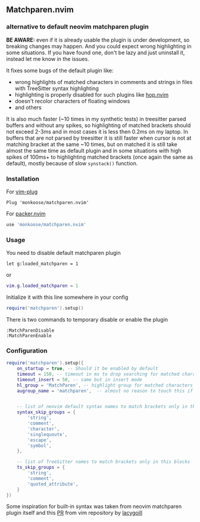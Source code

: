 ## Matchparen.nvim
### alternative to default neovim matchparen plugin

**BE AWARE:** even if it is already usable the plugin is under development, so breaking changes may happen.
And you could expect wrong highlighting in some situations. If you have found one, don't be lazy and just uninstall it,
instead let me know in the issues.

It fixes some bugs of the default plugin like:
- wrong highlights of matched characters in comments and strings in files with TreeSitter syntax highlighting
- highlighting is properly disabled for such plugins like [hop.nvim](https://github.com/phaazon/hop.nvim)
- doesn't recolor characters of floating windows
- and others

It is also much faster (~10 times in my synthetic tests) in treesitter parsed buffers and without any
spikes, so highlighting of matched brackets should not exceed 2-3ms and in most cases it is less then 0.2ms on
my laptop. In buffers that are not parsed by treesitter it is still faster when cursor is not at matching bracket
at the same ~10 times, but on matched it is still take almost the same time as default plugin and in some situations
with high spikes of 100ms+ to highlighting matched brackets (once again the same as default), mostly because of slow `synstack()` function.

### Installation

For [vim-plug](https://github.com/junegunn/vim-plug)
```vim
Plug 'monkoose/matchparen.nvim'
```

For [packer.nvim](https://github.com/wbthomason/packer.nvim)
```lua
use 'monkoose/matchparen.nvim'
```

### Usage

You need to disable default matchparen plugin
```vim
let g:loaded_matchparen = 1
```
or
```lua
vim.g.loaded_matchparen = 1
```

Initialize it with this line somewhere in your config
```lua
require('matchparen').setup()
```

There is two commands to temporary disable or enable the plugin
```
:MatchParenDisable
:MatchParenEnable
```

### Configuration

```lua
require('matchparen').setup({
    on_startup = true, -- Should it be enabled by default
    timeout = 150, -- timeout in ms to drop searching for matched character in normal mode
    timeout_insert = 50, -- same but in insert mode
    hl_group = 'MatchParen', -- highlight group for matched characters
    augroup_name = 'matchparen',  -- almost no reason to touch this if you don't already have augroup with this name


    -- list of neovim default syntax names to match brackets only in this blocks
    syntax_skip_groups = {
        'string',
        'comment',
        'character',
        'singlequoute',
        'escape',
        'symbol',
    },

    -- list of TreeSitter names to match brackets only in this blocks
    ts_skip_groups = {
        'string',
        'comment',
        'quoted_attribute',
    }
})
```

Some inspiration for built-in syntax was taken from neovim matchparen plugin itself and this [PR](https://github.com/vim/vim/pull/7985) from vim repository by [lacygoill](https://github.com/lacygoill)

